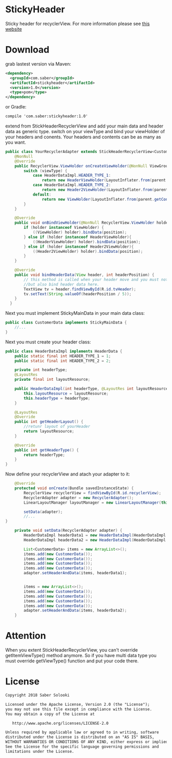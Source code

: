 # StickyHeader
Sticky header for recyclerView.
For more information please see [this website](https://medium.com/@saber.solooki/sticky-header-for-recyclerview-c0eb551c3f68)

# Download
grab lastest version via Maven:

```xml
<dependency>
  <groupId>com.saber</groupId>
  <artifactId>stickyheader</artifactId>
  <version>1.0</version>
  <type>pom</type>
</dependency>
```
or Gradle:
```xml
compile 'com.saber:stickyheader:1.0'
```

extend from StickHeaderRecyclerView and add your main data and header data as generic type.
switch on your viewType and bind your viewHolder of your headers and conents. Your headers and contents can be as many as you want.

```java
public class YourRecyclerAdapter extends StickHeaderRecyclerView<CustomerData, HeaderDataImpl> {
    @NonNull
    @Override
    public RecyclerView.ViewHolder onCreateViewHolder(@NonNull ViewGroup parent, int viewType) {
        switch (viewType) {
            case HeaderDataImpl.HEADER_TYPE_1:
                return new HeaderViewHolder(LayoutInflater.from(parent.getContext()).inflate(R.layout.header1_item_recycler, parent, false));
            case HeaderDataImpl.HEADER_TYPE_2:
                return new Header2ViewHolder(LayoutInflater.from(parent.getContext()).inflate(R.layout.header2_item_recycler, parent, false));
            default:
                return new ViewHolder(LayoutInflater.from(parent.getContext()).inflate(R.layout.item_recycler, parent, false));
        }
    }

    @Override
    public void onBindViewHolder(@NonNull RecyclerView.ViewHolder holder, int position) {
        if (holder instanceof ViewHolder) {
            ((ViewHolder) holder).bindData(position);
        } else if (holder instanceof HeaderViewHolder){
            ((HeaderViewHolder) holder).bindData(position);
        } else if (holder instanceof Header2ViewHolder){
            ((Header2ViewHolder) holder).bindData(position);
        }
    }

    @Override
    public void bindHeaderData(View header, int headerPosition) {
        // this method is called when your header move and you must not only bind header data in HeaderViewHolder
        //but also bind header data here.
        TextView tv = header.findViewById(R.id.tvHeader);
        tv.setText(String.valueOf(headerPosition / 5));
    }
  }
```

Next you must implement StickyMainData in your main data class:

```java
public class CustomerData implements StickyMainData {
    //...
}
```

Next you must create your header class:

```java
public class HeaderDataImpl implements HeaderData {
    public static final int HEADER_TYPE_1 = 1;
    public static final int HEADER_TYPE_2 = 2;

    private int headerType;
    @LayoutRes
    private final int layoutResource;

    public HeaderDataImpl(int headerType, @LayoutRes int layoutResource) {
        this.layoutResource = layoutResource;
        this.headerType = headerType;
    }

    @LayoutRes
    @Override
    public int getHeaderLayout() {
        //retunr layout of yourHeader
        return layoutResource;
    }

    @Override
    public int getHeaderType() {
        return headerType;
    }
}
```

Now define your recyclerView and atach your adapter to it:

```java
    @Override
    protected void onCreate(Bundle savedInstanceState) {
        RecyclerView recyclerView = findViewById(R.id.recyclerView);
        RecyclerAdapter adapter = new RecyclerAdapter();
        LinearLayoutManager layoutManager = new LinearLayoutManager(this);

        setData(adapter);
        //...
}

    private void setData(RecyclerAdapter adapter) {
        HeaderDataImpl headerData1 = new HeaderDataImpl(HeaderDataImpl.HEADER_TYPE_1, R.layout.header1_item_recycler);
        HeaderDataImpl headerData2 = new HeaderDataImpl(HeaderDataImpl.HEADER_TYPE_2, R.layout.header2_item_recycler);

        List<CustomerData> items = new ArrayList<>();
        items.add(new CustomerData());
        items.add(new CustomerData());
        items.add(new CustomerData());
        items.add(new CustomerData());
        adapter.setHeaderAndData(items, headerData1);


        items = new ArrayList<>();
        items.add(new CustomerData());
        items.add(new CustomerData());
        items.add(new CustomerData());
        items.add(new CustomerData());
        adapter.setHeaderAndData(items, headerData2);
    }

```
# Attention

When you extent StickHeaderRecyclerView, you can't override getItemViewType() method anymore. So if you have multi data type you must override getViewType() function and put your code there.

# License

```xml
Copyright 2018 Saber Solooki

Licensed under the Apache License, Version 2.0 (the "License");
you may not use this file except in compliance with the License.
You may obtain a copy of the License at

   http://www.apache.org/licenses/LICENSE-2.0

Unless required by applicable law or agreed to in writing, software
distributed under the License is distributed on an "AS IS" BASIS,
WITHOUT WARRANTIES OR CONDITIONS OF ANY KIND, either express or implied.
See the License for the specific language governing permissions and
limitations under the License.
```
